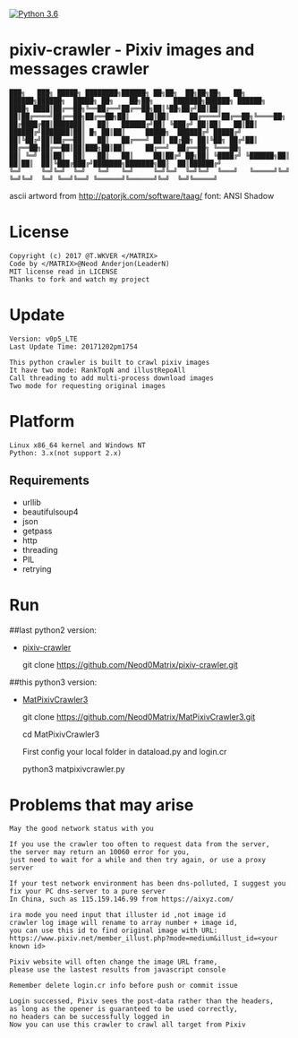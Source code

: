 [![Python 3.6](https://img.shields.io/badge/Python-3.6-yellow.svg)](http://www.python.org/download/)

# pixiv-crawler - Pixiv images and messages crawler
    
    ███╗   ███╗ █████╗ ████████╗██████╗ ██╗██╗  ██╗██╗██╗   ██╗ ██████╗██████╗  █████╗ ██╗    ██╗██╗     ███████╗██████╗ ██████╗ 
    ████╗ ████║██╔══██╗╚══██╔══╝██╔══██╗██║╚██╗██╔╝██║██║   ██║██╔════╝██╔══██╗██╔══██╗██║    ██║██║     ██╔════╝██╔══██╗╚════██╗
    ██╔████╔██║███████║   ██║   ██████╔╝██║ ╚███╔╝ ██║██║   ██║██║     ██████╔╝███████║██║ █╗ ██║██║     █████╗  ██████╔╝ █████╔╝
    ██║╚██╔╝██║██╔══██║   ██║   ██╔═══╝ ██║ ██╔██╗ ██║╚██╗ ██╔╝██║     ██╔══██╗██╔══██║██║███╗██║██║     ██╔══╝  ██╔══██╗ ╚═══██╗
    ██║ ╚═╝ ██║██║  ██║   ██║   ██║     ██║██╔╝ ██╗██║ ╚████╔╝ ╚██████╗██║  ██║██║  ██║╚███╔███╔╝███████╗███████╗██║  ██║██████╔╝
    ╚═╝     ╚═╝╚═╝  ╚═╝   ╚═╝   ╚═╝     ╚═╝╚═╝  ╚═╝╚═╝  ╚═══╝   ╚═════╝╚═╝  ╚═╝╚═╝  ╚═╝ ╚══╝╚══╝ ╚══════╝╚══════╝╚═╝  ╚═╝╚═════╝ 

ascii artword from http://patorjk.com/software/taag/ font: ANSI Shadow

License
======
    
    Copyright (c) 2017 @T.WKVER </MATRIX>
    Code by </MATRIX>@Neod Anderjon(LeaderN)
    MIT license read in LICENSE
    Thanks to fork and watch my project

Update
======

    Version: v0p5_LTE
    Last Update Time: 20171202pm1754
    
    This python crawler is built to crawl pixiv images
    It have two mode: RankTopN and illustRepoAll 
    Call threading to add multi-process download images
    Two mode for requesting original images

Platform
======

    Linux x86_64 kernel and Windows NT
    Python: 3.x(not support 2.x)

## Requirements

* urllib
* beautifulsoup4
* json
* getpass
* http
* threading
* PIL
* retrying

Run
======

##last python2 version:
    
- [pixiv-crawler](https://github.com/Neod0Matrix/pixiv-crawler)
    
    git clone https://github.com/Neod0Matrix/pixiv-crawler.git
    
##this python3 version:

- [MatPixivCrawler3](https://github.com/Neod0Matrix/MatPixivCrawler3)

    git clone https://github.com/Neod0Matrix/MatPixivCrawler3.git
    
    cd MatPixivCrawler3
    
    First config your local folder in dataload.py and login.cr
    
    python3 matpixivcrawler.py

Problems that may arise
======

    May the good network status with you

    If you use the crawler too often to request data from the server, 
    the server may return an 10060 error for you, 
    just need to wait for a while and then try again, or use a proxy server
    
    If your test network environment has been dns-polluted, I suggest you 
    fix your PC dns-server to a pure server
    In China, such as 115.159.146.99 from https://aixyz.com/
    
    ira mode you need input that illuster id ,not image id
    crawler log image will rename to array number + image id, 
    you can use this id to find original image with URL:
    https://www.pixiv.net/member_illust.php?mode=medium&illust_id=<your known id>
    
    Pixiv website will often change the image URL frame, 
    please use the lastest results from javascript console
    
    Remember delete login.cr info before push or commit issue
    
    Login successed, Pixiv sees the post-data rather than the headers,
    as long as the opener is guaranteed to be used correctly, 
    no headers can be successfully logged in
    Now you can use this crawler to crawl all target from Pixiv
    